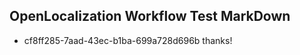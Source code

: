 ## OpenLocalization Workflow Test MarkDown
* cf8ff285-7aad-43ec-b1ba-699a728d696b thanks!

<!--HONumber=Aug16_HO3-->


